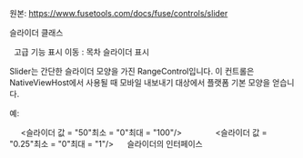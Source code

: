 원본: https://www.fusetools.com/docs/fuse/controls/slider

슬라이더 클래스

  고급 기능 표시
이동 :
목차
슬라이더 표시

Slider는 간단한 슬라이더 모양을 가진 RangeControl입니다. 이 컨트롤은 NativeViewHost에서 사용될 때 모바일 내보내기 대상에서 플랫폼 기본 모양을 얻습니다.

예:

<StackPanel>
     <슬라이더 값 = "50"최소 = "0"최대 = "100"/>
     <NativeViewHost>
         <슬라이더 값 = "0.25"최소 = "0"최대 = "1"/>
     </ NativeViewHost>
</ StackPanel>
슬라이더의 인터페이스

